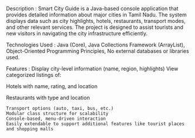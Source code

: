 Description :
      Smart City Guide is a Java-based console application that provides detailed information about major cities in Tamil Nadu. The system displays data such as city highlights, hotels, restaurants, transport modes, and other relevant services. The project is designed to assist tourists and new visitors in navigating the city infrastructure efficiently.

Technologies Used :
   Java (Core),
   Java Collections Framework (ArrayList),
   Object-Oriented Programming Principles,
   No external databases or libraries used.

Features :
  Display city-level information (name, region, highlights)
  View categorized listings of:
  
Hotels with name, rating, and location
    
 Restaurants with type and location
    
    Transport options (auto, taxi, bus, etc.)
    Modular class structure for scalability
    Console-based, menu-driven interaction
    Easily extendable to support additional features like tourist places and shopping malls

